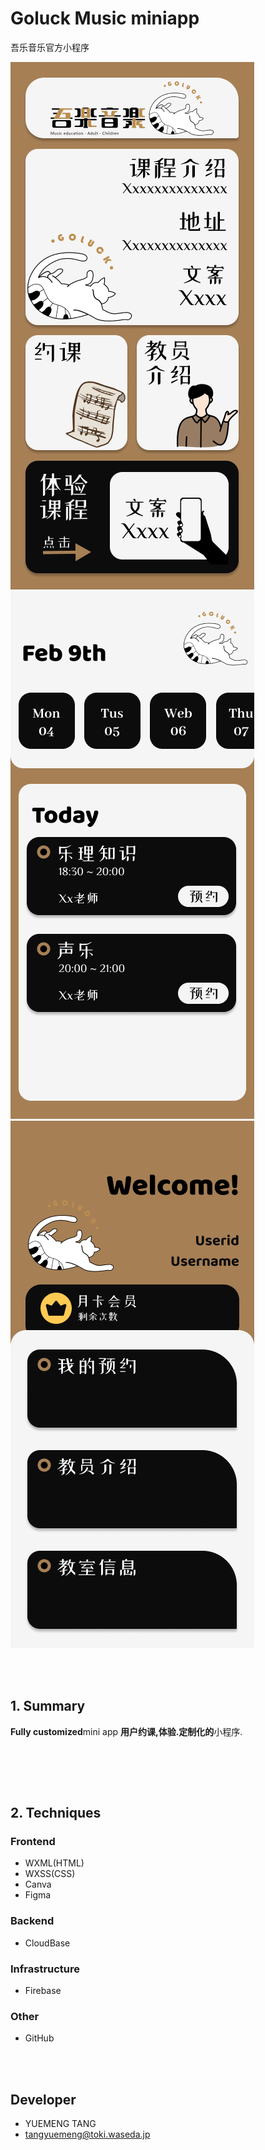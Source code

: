 # Goluck Music miniapp
吾乐音乐官方小程序 


![image](https://github.com/tangyuemeng/goluck-music/blob/develop/screenshots/home.png)
![image](https://github.com/tangyuemeng/goluck-music/blob/develop/screenshots/reserve.png)
![image](https://github.com/tangyuemeng/goluck-music/blob/develop/screenshots/userinfo.png)

<br><br>


## 1. Summary

**Fully customized**mini app
**用户约课,体验.定制化的**小程序.
<br>

<br>

<br><br>

## 2. Techniques

### Frontend

-   WXML(HTML)
-   WXSS(CSS)
-   Canva
-   Figma

### Backend

-   CloudBase


### Infrastructure

-   Firebase

### Other

-   GitHub

<br><br>




## Developer

-   YUEMENG TANG
-   tangyuemeng@toki.waseda.jp
